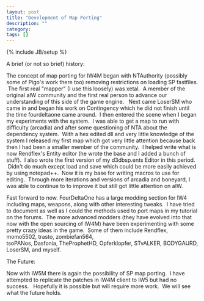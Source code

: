```yaml
---
layout: post
title: "Development of Map Porting"
description: ""
category: 
tags: []
---
```

{% include JB/setup %}

A brief (or not so brief) history:

The concept of map porting for IW4M began with NTAuthority (possibly some of Pigo's work there too) removing restrictions on loading SP fastfiles.  <!--more-->The first real "mapper" (I use this loosely) was xetal.  A member of the original aIW community and the first real person to advance our understanding of this side of the game engine.   Next came LoserSM who came in and began his work on Contingency which he did not finish until the time fourdeltaone came around.  I then entered the scene when I began my experiments with the system.  I was able to get a map to run with difficulty (arcadia) and after some questioning of NTA about the dependency system.  With a hex edited dll and very little knowledge of the system I released my first map which got very little attention because back then I had been a smaller member of the community.  I helped write what is now Rendflex's Entity editor (he wrote the base and I added a bunch of stuff).  I also wrote the first version of my d3dbsp.ents Editor in this period.  Didn't do much except load and save which could be more easily achieved by using notepad++.  Now it is my base for writing macros to use for editing.  Through more iterations and versions of arcadia and boneyard, I was able to continue to to improve it but still got little attention on aIW.

Fast forward to now. FourDeltaOne has a large modding section for IW4 including maps, weapons, along with other interesting tweaks.  I have tried to document as well as I could the methods used to port maps in my tutorial on the forums.  The more advanced modders (they have evolved into that now with the open sourcing of IW4M) have been experimenting with some pretty crazy ideas in the game.  Some of them include Rendflex, momo5502, trasto, zombiefan564, tsoPANos, Dasfonia, TheProphetHD, Opferklopfer, STvALKER, BODYGAURD, LoserSM, and myself.

The Future:

Now with IW5M there is again the possibility of SP map porting.  I have attempted to replicate the patches in IW4M client to IW5 but had no success.   Hopefully it is possible but will require more work.  We will see what the future holds.